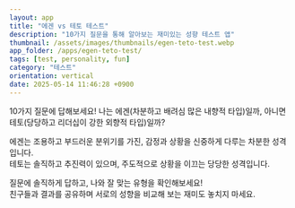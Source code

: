 ```yaml
---
layout: app
title: "에겐 vs 테토 테스트"
description: "10가지 질문을 통해 알아보는 재미있는 성향 테스트 앱"
thumbnail: /assets/images/thumbnails/egen-teto-test.webp
app_folder: /apps/egen-teto-test/
tags: [test, personality, fun]
category: "테스트"
orientation: vertical
date: 2025-05-14 11:46:28 +0900
---
```


10가지 질문에 답해보세요!
나는 에겐(차분하고 배려심 많은 내향적 타입)일까, 아니면 테토(당당하고 리더십이 강한 외향적 타입)일까?

에겐는 조용하고 부드러운 분위기를 가진, 감정과 상황을 신중하게 다루는 차분한 성격입니다.  
테토는 솔직하고 추진력이 있으며, 주도적으로 상황을 이끄는 당당한 성격입니다.

질문에 솔직하게 답하고, 나와 잘 맞는 유형을 확인해보세요!  
친구들과 결과를 공유하며 서로의 성향을 비교해 보는 재미도 놓치지 마세요.

